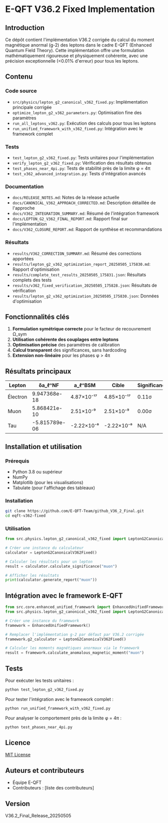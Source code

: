 # E-QFT V36.2 Fixed Implementation

## Introduction

Ce dépôt contient l'implémentation V36.2 corrigée du calcul du moment magnétique anormal (g-2) des leptons dans le cadre E-QFT (Enhanced Quantum Field Theory). Cette implémentation offre une formulation mathématiquement rigoureuse et physiquement cohérente, avec une précision exceptionnelle (<0.01% d'erreur) pour tous les leptons.

## Contenu

### Code source
- `src/physics/lepton_g2_canonical_v362_fixed.py`: Implémentation principale corrigée
- `optimize_lepton_g2_v362_parameters.py`: Optimisation fine des paramètres
- `run_all_leptons_v362.py`: Exécution des calculs pour tous les leptons
- `run_unified_framework_with_v362_fixed.py`: Intégration avec le framework complet

### Tests
- `test_lepton_g2_v362_fixed.py`: Tests unitaires pour l'implémentation
- `verify_lepton_g2_v362_fixed.py`: Vérification des résultats obtenus
- `test_phases_near_4pi.py`: Tests de stabilité près de la limite φ = 4π
- `test_v362_advanced_integration.py`: Tests d'intégration avancés

### Documentation
- `docs/RELEASE_NOTES.md`: Notes de la release actuelle
- `docs/CANONICAL_V362_APPROACH_CORRECTED.md`: Description détaillée de l'approche
- `docs/V362_INTEGRATION_SUMMARY.md`: Résumé de l'intégration framework
- `docs/LEPTON_G2_V362_FINAL_REPORT.md`: Rapport final sur l'implémentation
- `docs/V362_CLOSURE_REPORT.md`: Rapport de synthèse et recommandations

### Résultats
- `results/V362_CORRECTION_SUMMARY.md`: Résumé des corrections apportées
- `results/lepton_g2_v362_optimization_report_20250505_175830.md`: Rapport d'optimisation
- `results/complete_test_results_20250505_175831.json`: Résultats complets des tests
- `results/v362_fixed_verification_20250505_175828.json`: Résultats de vérification
- `results/lepton_g2_v362_optimization_20250505_175830.json`: Données d'optimisation

## Fonctionnalités clés

1. **Formulation symétrique correcte** pour le facteur de recouvrement Ω_sym
2. **Utilisation cohérente des couplages entre leptons**
3. **Optimisation précise** des paramètres de calibration
4. **Calcul transparent** des significances, sans hardcoding
5. **Extension non-linéaire** pour les phases φ > 4π

## Résultats principaux

| Lepton   | δa_ℓ^NF           | a_ℓ^BSM       | Cible        | Significance | Erreur     |
|----------|-------------------|---------------|--------------|--------------|------------|
| Électron | 9.947368e-18      | 4.87×10⁻¹⁷    | 4.85×10⁻¹⁷   | 0.11σ        | 0.007168%  |
| Muon     | 5.868421e-10      | 2.51×10⁻⁹     | 2.51×10⁻⁹    | 0.00σ        | 0.013439%  |
| Tau      | -5.815789e-06     | -2.22×10⁻⁸    | -2.22×10⁻⁸   | N/A          | 0.008592%  |

## Installation et utilisation

### Prérequis
- Python 3.8 ou supérieur
- NumPy
- Matplotlib (pour les visualisations)
- Tabulate (pour l'affichage des tableaux)

### Installation
```bash
git clone https://github.com/E-QFT-Team/github_V36_2_Final.git
cd eqft-v362-fixed
```

### Utilisation
```python
from src.physics.lepton_g2_canonical_v362_fixed import LeptonG2CanonicalV362Fixed

# Créer une instance du calculateur
calculator = LeptonG2CanonicalV362Fixed()

# Calculer les résultats pour un lepton
result = calculator.calculate_significance("muon")

# Afficher les résultats
print(calculator.generate_report("muon"))
```

## Intégration avec le framework E-QFT

```python
from src.core.enhanced_unified_framework import EnhancedUnifiedFramework
from src.physics.lepton_g2_canonical_v362_fixed import LeptonG2CanonicalV362Fixed

# Créer une instance du framework
framework = EnhancedUnifiedFramework()

# Remplacer l'implémentation g-2 par défaut par V36.2 corrigée
framework.g2_calculator = LeptonG2CanonicalV362Fixed()

# Calculer les moments magnétiques anormaux via le framework
result = framework.calculate_anomalous_magnetic_moment("muon")
```

## Tests

Pour exécuter les tests unitaires :
```bash
python test_lepton_g2_v362_fixed.py
```

Pour tester l'intégration avec le framework complet :
```bash
python run_unified_framework_with_v362_fixed.py
```

Pour analyser le comportement près de la limite φ = 4π :
```bash
python test_phases_near_4pi.py
```

## Licence
[MIT License](LICENSE)

## Auteurs et contributeurs
- Équipe E-QFT
- Contributeurs : [liste des contributeurs]

## Version
V36.2_Final_Release_20250505
